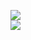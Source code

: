 [![](https://img.shields.io/badge/Made%20With-Github%20Spray-lightgrey.svg?style=for-the-badge&logo=github)](https://github.com/Annihil/github-spray#10254)  
[![](https://i.imgur.com/2DrTn0Z.gif)](https://github.com/Annihil/github-spray)